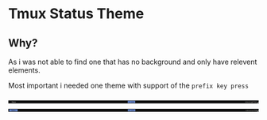# Tmux Status Theme

## Why?
As i was not able to find one that has no background and only have relevent elements.

Most important i needed one theme with support of the `prefix key press`

![non-prefix](./assets/preview.png)
![non-prefix](./assets/prefix-preview.png)
